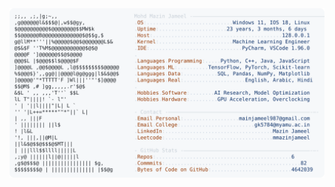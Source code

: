 <picture>
  <source srcset="https://raw.githubusercontent.com/mmazinjameel/mmazinjameel/main/dark_mode.svg?v=1739234621" media="(prefers-color-scheme: dark)">
  <img src="https://raw.githubusercontent.com/mmazinjameel/mmazinjameel/main/light_mode.svg?v=1739234621">
</picture>

